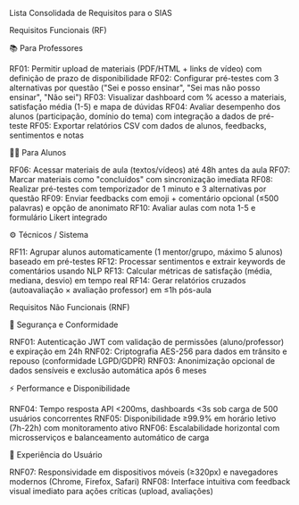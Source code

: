 Lista Consolidada de Requisitos para o SIAS

Requisitos Funcionais (RF)

📚 Para Professores

RF01: Permitir upload de materiais (PDF/HTML + links de vídeo) com definição de prazo de disponibilidade
RF02: Configurar pré-testes com 3 alternativas por questão ("Sei e posso ensinar", "Sei mas não posso ensinar", "Não sei")
RF03: Visualizar dashboard com % acesso a materiais, satisfação média (1-5) e mapa de dúvidas
RF04: Avaliar desempenho dos alunos (participação, domínio do tema) com integração a dados de pré-teste
RF05: Exportar relatórios CSV com dados de alunos, feedbacks, sentimentos e notas

👨‍🎓 Para Alunos

RF06: Acessar materiais de aula (textos/vídeos) até 48h antes da aula
RF07: Marcar materiais como "concluídos" com sincronização imediata
RF08: Realizar pré-testes com temporizador de 1 minuto e 3 alternativas por questão
RF09: Enviar feedbacks com emoji + comentário opcional (≤500 palavras) e opção de anonimato
RF10: Avaliar aulas com nota 1-5 e formulário Likert integrado

⚙ Técnicos / Sistema

RF11: Agrupar alunos automaticamente (1 mentor/grupo, máximo 5 alunos) baseado em pré-testes
RF12: Processar sentimentos e extrair keywords de comentários usando NLP
RF13: Calcular métricas de satisfação (média, mediana, desvio) em tempo real
RF14: Gerar relatórios cruzados (autoavaliação × avaliação professor) em ≤1h pós-aula

Requisitos Não Funcionais (RNF)

🚫 Segurança e Conformidade

RNF01: Autenticação JWT com validação de permissões (aluno/professor) e expiração em 24h
RNF02: Criptografia AES-256 para dados em trânsito e repouso (conformidade LGPD/GDPR)
RNF03: Anonimização opcional de dados sensíveis e exclusão automática após 6 meses

⚡ Performance e Disponibilidade

RNF04: Tempo resposta API <200ms, dashboards <3s sob carga de 500 usuários concorrentes
RNF05: Disponibilidade ≥99.9% em horário letivo (7h-22h) com monitoramento ativo
RNF06: Escalabilidade horizontal com microsserviços e balanceamento automático de carga

📱 Experiência do Usuário

RNF07: Responsividade em dispositivos móveis (≥320px) e navegadores modernos (Chrome, Firefox, Safari)
RNF08: Interface intuitiva com feedback visual imediato para ações críticas (upload, avaliações)
